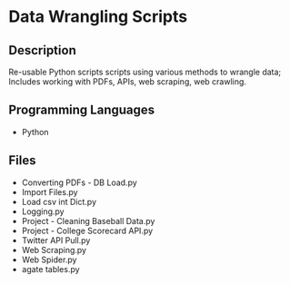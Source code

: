 # Data Wrangling Scripts

## Description
Re-usable Python scripts scripts using various methods to wrangle data; Includes working with PDFs, APIs, web scraping, web crawling.

## Programming Languages
- Python

## Files
- Converting PDFs - DB Load.py
- Import Files.py
- Load csv int Dict.py
- Logging.py 
- Project - Cleaning Baseball Data.py 
- Project - College Scorecard API.py
- Twitter API Pull.py 
- Web Scraping.py
- Web Spider.py 
- agate tables.py 
